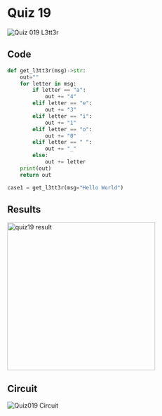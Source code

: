 # Quiz 19

![Quiz 019  L3tt3r](https://user-images.githubusercontent.com/112055062/202072448-c6f11661-21a3-4d02-a229-233d1c606e51.jpg)

## Code

```.py
def get_l3tt3r(msg)->str:
    out=""
    for letter in msg:
        if letter == "a":
            out += "4"
        elif letter == "e":
            out += "3"
        elif letter == "i":
            out += "1"
        elif letter == "o":
            out += "0"
        elif letter == " ":
            out += "_"
        else:
            out += letter
    print(out)
    return out

case1 = get_l3tt3r(msg="Hello World")
```

## Results

<img width="337" alt="quiz19 result" src="https://user-images.githubusercontent.com/112055062/202181216-5689d273-4a56-4ec2-87b2-7bbe0be7ef66.png">

## Circuit

![Quiz019 Circuit](https://user-images.githubusercontent.com/112055062/202074857-6270e9eb-752f-4e1f-aa4e-7e1526402da6.jpeg)
